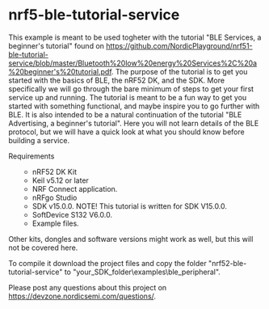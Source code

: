 # nrf5-ble-tutorial-service
This example is meant to be used togheter with the tutorial "BLE Services, a beginner's tutorial" found on https://github.com/NordicPlayground/nrf51-ble-tutorial-service/blob/master/Bluetooth%20low%20energy%20Services%2C%20a%20beginner's%20tutorial.pdf. The purpose of the tutorial is to get you started with the basics of BLE, the nRF52 DK, and the SDK. More specifically we will go through the bare minimum of steps to get your first service up and running. The tutorial is meant to be a fun way to get you started with something functional, and maybe inspire you to go further with BLE. It is also intended to be a natural continuation of the tutorial "BLE Advertising, a beginner's tutorial". Here you will not learn details of the BLE protocol, but we will have a quick look at what you should know before building a service. 

Requirements

<ul><ul>
<li>nRF52 DK Kit
<li>Keil v5.12 or later
<li>NRF Connect application.
<li>nRFgo Studio
<li>SDK v15.0.0. NOTE! This tutorial is written for SDK V15.0.0.
<li>SoftDevice S132 V6.0.0.
<li>Example files.
</ul></ul>

Other kits, dongles and software versions might work as well, but this will not be covered here.

To compile it download the project files and copy the folder "nrf52-ble-tutorial-service" to "your_SDK_folder\examples\ble_peripheral". 

Please post any questions about this project on https://devzone.nordicsemi.com/questions/.

